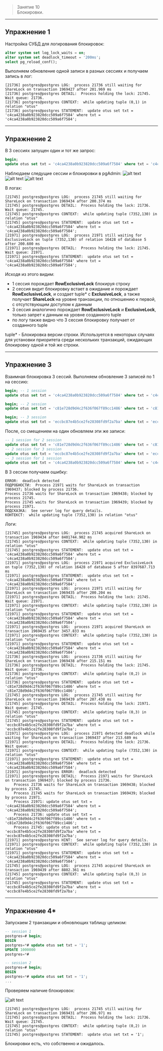 > Занятие 10  
Блокировки.
---
Упражнение 1 
--- 
Настройка СУБД для логирования блокировок:
```sql
alter system set log_lock_waits = on;
alter system set deadlock_timeout = '200ms';
select pg_reload_conf();
```
Выполняем обновление одной записи в разных сессиях и получаем запись в лог:
```
[21736] postgres@postgres LOG:  process 21736 still waiting for ShareLock on transaction 1969427 after 201.969 ms
[21736] postgres@postgres DETAIL:  Process holding the lock: 21745. Wait queue: 21736.
[21736] postgres@postgres CONTEXT:  while updating tuple (0,1) in relation "otus"
[21736] postgres@postgres STATEMENT:  update otus set txt = 'c4ca4238a0b923820dcc509a6f7584' where txt = 'c4ca4238a0b923820dcc509a6f7584';
```
---
Упражнение 2
--- 
В 3 сессиях запущен один и тот же запрос:
```sql
begin; 
update otus set txt = 'c4ca4238a0b923820dcc509a6f7584' where txt = 'c4ca4238a0b923820dcc509a6f7584';
```
Наблюдаем следущие сессии и блокировки в pgAdmin:
![alt text](image-1.png)
![alt text](image-2.png)
![alt text](image-3.png)

В логах:
```
[21745] postgres@postgres LOG:  process 21745 still waiting for ShareLock on transaction 1969434 after 200.374 ms
[21745] postgres@postgres DETAIL:  Process holding the lock: 21736. Wait queue: 21745.
[21745] postgres@postgres CONTEXT:  while updating tuple (7352,130) in relation "otus"
[21745] postgres@postgres STATEMENT:  update otus set txt = 'c4ca4238a0b923820dcc509a6f7584' where txt = 'c4ca4238a0b923820dcc509a6f7584';
[21971] postgres@postgres LOG:  process 21971 still waiting for ExclusiveLock on tuple (7352,130) of relation 16428 of database 5 after 200.600 ms
[21971] postgres@postgres DETAIL:  Process holding the lock: 21745. Wait queue: 21971.
[21971] postgres@postgres STATEMENT:  update otus set txt = 'c4ca4238a0b923820dcc509a6f7584' where txt = 'c4ca4238a0b923820dcc509a6f7584';
```
Исходя из этого видим:
- 1 сессия порождает **RowExclusiveLock** блокируя строку
- 2 сессия видит блокировку встает в ожидание и порождает **RowExclusiveLock**, и создает tuple* c **ExclusiveLock**, а также получает **ShareLock** на уровне транзакции, по отношению к первой, с отсутствующим доступом к данным
- 3 сессия аналогично порождает **RowExclusiveLock** и  **ExclusiveLock**, только запрет к данным на уровне созданного tuple
- по логу также видно что 3 сессия блокировку получает от созданного tuple

tuple* - Блокировка версии строки. Используется в некоторых случаях для установки приоритета среди нескольких транзакций, ожидающих блокировку одной и той же строки.

---
Упражнение 3
--- 
Взаимная блокировка 3 сессий.
Выполняем обновление 3 записей по 1 на сессию:
```sql
begin; -- 1 session
update otus set txt = 'c4ca4238a0b923820dcc509a6f7584' where txt = 'c4ca4238a0b923820dcc509a6f7584';

begin; -- 2 session
update otus set txt = 'c81e728d9d4c2f636f067f89cc1486' where txt = 'c81e728d9d4c2f636f067f89cc1486';

begin; -- 3 session
update otus set txt = 'eccbc87e4b5ce2fe28308fd9f2a7ba' where txt = 'eccbc87e4b5ce2fe28308fd9f2a7ba';
```
После, со смещением на один обновляем эти же записи:
```sql
-- 1 session for 2 session 
update otus set txt = 'c81e728d9d4c2f636f067f89cc1486' where txt = 'c81e728d9d4c2f636f067f89cc1486';
-- 2 session for 3 session 
update otus set txt = 'eccbc87e4b5ce2fe28308fd9f2a7ba' where txt = 'eccbc87e4b5ce2fe28308fd9f2a7ba';
-- 3 session for 1 session 
update otus set txt = 'c4ca4238a0b923820dcc509a6f7584' where txt = 'c4ca4238a0b923820dcc509a6f7584';
```
В 3 сессии получаем ошибку:
```
ERROR:  deadlock detected
ПОДРОБНОСТИ:  Process 21971 waits for ShareLock on transaction 1969437; blocked by process 21736.
Process 21736 waits for ShareLock on transaction 1969438; blocked by process 21745.
Process 21745 waits for ShareLock on transaction 1969439; blocked by process 21971.
ПОДСКАЗКА:  See server log for query details.
КОНТЕКСТ:  while updating tuple (7352,130) in relation "otus"
```
Логи:
```
[21745] postgres@postgres LOG:  process 21745 acquired ShareLock on transaction 1969434 after 8401744.902 ms
[21745] postgres@postgres CONTEXT:  while updating tuple (7352,130) in relation "otus"
[21745] postgres@postgres STATEMENT:  update otus set txt = 'c4ca4238a0b923820dcc509a6f7584' where txt = 'c4ca4238a0b923820dcc509a6f7584';
[21971] postgres@postgres LOG:  process 21971 acquired ExclusiveLock on tuple (7352,130) of relation 16428 of database 5 after 8397687.713 ms
[21971] postgres@postgres STATEMENT:  update otus set txt = 'c4ca4238a0b923820dcc509a6f7584' where txt = 'c4ca4238a0b923820dcc509a6f7584';
[21971] postgres@postgres LOG:  process 21971 still waiting for ShareLock on transaction 1969435 after 200.204 ms
[21971] postgres@postgres DETAIL:  Process holding the lock: 21745. Wait queue: 21971.
[21971] postgres@postgres CONTEXT:  while updating tuple (7352,130) in relation "otus"
[21971] postgres@postgres STATEMENT:  update otus set txt = 'c4ca4238a0b923820dcc509a6f7584' where txt = 'c4ca4238a0b923820dcc509a6f7584';
[21971] postgres@postgres LOG:  process 21971 acquired ShareLock on transaction 1969435 after 3457.833 ms
[21971] postgres@postgres CONTEXT:  while updating tuple (7352,130) in relation "otus"
[21971] postgres@postgres STATEMENT:  update otus set txt = 'c4ca4238a0b923820dcc509a6f7584' where txt = 'c4ca4238a0b923820dcc509a6f7584';
[21736] postgres@postgres LOG:  process 21736 still waiting for ShareLock on transaction 1969438 after 215.151 ms
[21736] postgres@postgres DETAIL:  Process holding the lock: 21745. Wait queue: 21736.
[21736] postgres@postgres CONTEXT:  while updating tuple (0,2) in relation "otus"
[21736] postgres@postgres STATEMENT:  update otus set txt = 'c81e728d9d4c2f636f067f89cc1486' where txt = 'c81e728d9d4c2f636f067f89cc1486';
[21745] postgres@postgres LOG:  process 21745 still waiting for ShareLock on transaction 1969439 after 207.438 ms
[21745] postgres@postgres DETAIL:  Process holding the lock: 21971. Wait queue: 21745.
[21745] postgres@postgres CONTEXT:  while updating tuple (0,3) in relation "otus"
[21745] postgres@postgres STATEMENT:  update otus set txt = 'eccbc87e4b5ce2fe28308fd9f2a7ba' where txt = 'eccbc87e4b5ce2fe28308fd9f2a7ba';
[21971] postgres@postgres LOG:  process 21971 detected deadlock while waiting for ShareLock on transaction 1969437 after 213.689 ms
[21971] postgres@postgres DETAIL:  Process holding the lock: 21736. Wait queue: .
[21971] postgres@postgres CONTEXT:  while updating tuple (7352,130) in relation "otus"
[21971] postgres@postgres STATEMENT:  update otus set txt = 'c4ca4238a0b923820dcc509a6f7584' where txt = 'c4ca4238a0b923820dcc509a6f7584';
[21971] postgres@postgres ERROR:  deadlock detected
[21971] postgres@postgres DETAIL:  Process 21971 waits for ShareLock on transaction 1969437; blocked by process 21736.
	Process 21736 waits for ShareLock on transaction 1969438; blocked by process 21745.
	Process 21745 waits for ShareLock on transaction 1969439; blocked by process 21971.
	Process 21971: update otus set txt = 'c4ca4238a0b923820dcc509a6f7584' where txt = 'c4ca4238a0b923820dcc509a6f7584';
	Process 21736: update otus set txt = 'c81e728d9d4c2f636f067f89cc1486' where txt = 'c81e728d9d4c2f636f067f89cc1486';
	Process 21745: update otus set txt = 'eccbc87e4b5ce2fe28308fd9f2a7ba' where txt = 'eccbc87e4b5ce2fe28308fd9f2a7ba';
[21971] postgres@postgres HINT:  See server log for query details.
[21971] postgres@postgres CONTEXT:  while updating tuple (7352,130) in relation "otus"
[21971] postgres@postgres STATEMENT:  update otus set txt = 'c4ca4238a0b923820dcc509a6f7584' where txt = 'c4ca4238a0b923820dcc509a6f7584';
[21745] postgres@postgres LOG:  process 21745 acquired ShareLock on transaction 1969439 after 8802.361 ms
[21745] postgres@postgres CONTEXT:  while updating tuple (0,3) in relation "otus"
[21745] postgres@postgres STATEMENT:  update otus set txt = 'eccbc87e4b5ce2fe28308fd9f2a7ba' where txt = 'eccbc87e4b5ce2fe28308fd9f2a7ba';
```

---
Упражнение 4*
--- 
Запускаем 2 транзакции и обновлющих таблицу целиком:
```sql
-- session 1
postgres=# begin;
BEGIN
postgres=*# update otus set txt = '1';
UPDATE 1000000
postgres=*#
```

```sql
-- session 2
postgres=# begin;
BEGIN
postgres=*# update otus set txt = '1';
...
```
Проверяем наличие блокировок:

![alt text](image.png)
```
[21745] postgres@postgres LOG:  process 21745 still waiting for ShareLock on transaction 1969431 after 206.971 ms
[21745] postgres@postgres DETAIL:  Process holding the lock: 21736. Wait queue: 21745.
[21745] postgres@postgres CONTEXT:  while updating tuple (0,2) in relation "otus"
[21745] postgres@postgres STATEMENT:  update otus set txt = '1';
```
Блокировки есть, что собственно и ожидалось.